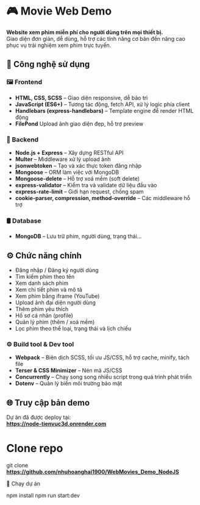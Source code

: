 # 🎮 Movie Web Demo

**Website xem phim miễn phí cho người dùng trên mọi thiết bị.**  
Giao diện đơn giản, dễ dùng, hỗ trợ các tính năng cơ bản đến nâng cao phục vụ trải nghiệm xem phim trực tuyến.

## 🚀 Công nghệ sử dụng

### 🖼️ Frontend

- **HTML, CSS, SCSS** – Giao diện responsive, dễ bảo trì
- **JavaScript (ES6+)** – Tương tác động, fetch API, xử lý logic phía client
- **Handlebars (express-handlebars)** – Template engine để render HTML động
- **FilePond** Upload ảnh giao diện đẹp, hỗ trợ preview

### 🧠 Backend

- **Node.js + Express** – Xây dựng RESTful API
- **Multer** – Middleware xử lý upload ảnh
- **jsonwebtoken** – Tạo và xác thực token đăng nhập
- **Mongoose** – ORM làm việc với MongoDB
- **Mongoose-delete** – Hỗ trợ xoá mềm (soft delete)
- **express-validator** – Kiểm tra và validate dữ liệu đầu vào
- **express-rate-limit** – Giới hạn request, chống spam
- **cookie-parser, compression, method-override** – Các middleware hỗ trợ

### 🛢️ Database

- **MongoDB** – Lưu trữ phim, người dùng, trạng thái...

## ⚙️ Chức năng chính

- Đăng nhập / Đăng ký người dùng
- Tìm kiếm phim theo tên
- Xem danh sách phim
- Xem chi tiết phim và mô tả
- Xem phim bằng iframe (YouTube)
- Upload ảnh đại diện người dùng
- Thêm phim yêu thích
- Hồ sơ cá nhân (profile)
- Quản lý phim (thêm / xoá mềm)
- Lọc phim theo thể loại, trạng thái và lịch chiếu

### ⚙️ Build tool & Dev tool

- **Webpack** – Biên dịch SCSS, tối ưu JS/CSS, hỗ trợ cache, minify, tách file
- **Terser & CSS Minimizer** – Nén mã JS/CSS
- **Concurrently** – Chạy song song nhiều script trong quá trình phát triển
- **Dotenv** – Quản lý biến môi trường bảo mật

## 🌐 Truy cập bản demo

Dự án đã được deploy tại:  
**https://node-tienvuc3d.onrender.com**

# Clone repo

git clone **https://github.com/nhuhoanghai1900/WebMovies_Demo_NodeJS**

🚀 Chạy dự án

npm install
npm run start:dev
